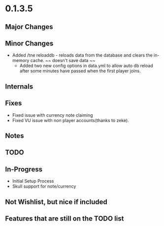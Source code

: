 # 0.1.3.5

## Major Changes

## Minor Changes
- Added /tne reloaddb - reloads data from the database and clears the in-memory cache. ~~ doesn't save data ~~
  - Added two new config options in data.yml to allow auto db reload after some minutes have passed when the first player joins.

## Internals

## Fixes
- Fixed issue with currency note claiming
- Fixed VU issue with non player accounts(thanks to zeke).

## Notes

## TODO

## In-Progress

- Initial Setup Process
- Skull support for note/currency

## Not Wishlist, but nice if included

## Features that are still on the TODO list